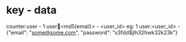 key                           -                   data
==================================================================
counter:user                  -                   1
user:email:<md5(email)>       -                 <user_id>  eg: 1
user:<user_id>                -       {"email": "some@some.com",
                                       "password": "s3fdd$jlh32hwk32k23k"}

                                       


